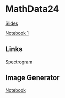 # MathData24


[Slides](https://docs.google.com/presentation/d/1yTMsjVTuRpQCWYUB5bRqmMdR3zbm4SHhc-cBgeQpjYM/edit?usp=sharing)


[Notebook 1](https://colab.research.google.com/drive/10W-q3ZJMBU-pClhYmIpqCUTw5RI7Q9li?usp=sharing)

## Links
[Spectrogram](https://musiclab.chromeexperiments.com/Spectrogram/)


## Image Generator
[Notebook](https://colab.research.google.com/drive/1PsL4pItVQ9wwBg_c0C-JjmpzwHTqG-7I?usp=sharing)
